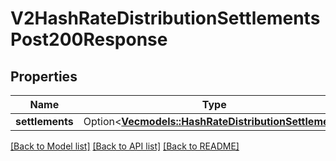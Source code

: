 # V2HashRateDistributionSettlementsPost200Response

## Properties

Name | Type | Description | Notes
------------ | ------------- | ------------- | -------------
**settlements** | Option<[**Vec<models::HashRateDistributionSettlement>**](HashRateDistributionSettlement.md)> |  | [optional]

[[Back to Model list]](../README.md#documentation-for-models) [[Back to API list]](../README.md#documentation-for-api-endpoints) [[Back to README]](../README.md)


